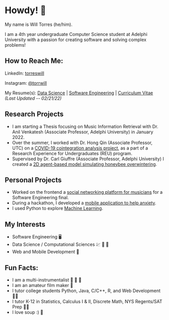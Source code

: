 # Howdy! :cowboy_hat_face:

My name is Will Torres (he/him). 

I am a 4th year undergraduate Computer Science student at Adelphi University with a passion for creating software and solving complex problems!

## How to Reach Me:
LinkedIn: [torreswill](https://www.linkedin.com/in/torreswill)

Instagram: [@torrwill](https://www.instagram.com/torrwill/)

My Resume(s): [Data Science](https://github.com/torrwill/torrwill/blob/main/resume/Will%20Torres%2C%20Resume.pdf) | [Software Engineering](https://github.com/torrwill/torrwill/blob/main/resume/Will-Torres-Resume.pdf) | [Curriculum Vitae](https://github.com/torrwill/torrwill/blob/main/resume/Will-Torres-CV.pdf) *(Last Updated -- 02/21/22)*

## Research Projects
- I am starting a Thesis focusing on Music Information Retrieval with Dr. Anil Venkatesh (Associate Professor, Adelphi University) in January 2022.
- Over the summer, I worked with Dr. Hong Qin (Associate Professor, UTC) on a [COVID-19 cointegration analysis project](https://github.com/torrwill/COVID19-Cointegration), as a part of a Research Experience for Undergraduates (REU) program.
- Supervised by Dr. Carl Giuffre (Associate Professor, Adelphi University) I created a [2D agent-based model simulating honeybee overwintering](https://github.com/torrwill/ABM-Honey-Bee-Overwintering).

## Personal Projects
- Worked on the frontend a [social networking platform for musicians](https://github.com/torrwill/GigFindr-Software-Eng) for a Software Engineering final.
- During a hackathon, I developed a [mobile application to help anxiety](https://github.com/torrwill/Take10).
- I used Python to explore [Machine Learning](https://github.com/torrwill/KNN-Genre-Classifier).

## My Interests
- Software Engineering :desktop_computer:
- Data Science / Computational Sciences :chart: :dna: :microscope:
- Web and Mobile Development :iphone:

## Fun Facts: 
- I am a multi-instrumentalist :guitar: :drum: :musical_keyboard:
- I am an amateur film maker :movie_camera:
- I tutor college students Python, Java, C/C++, R, and Web Development :man_teacher:
- I tutor K-12 in Statistics, Calculus I & II, Discrete Math, NYS Regents/SAT Prep :man_teacher:
- I love soup :) :bowl_with_spoon:
